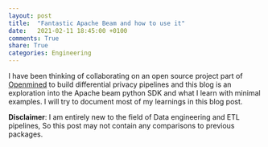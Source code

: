 ```yaml
---
layout: post
title:  "Fantastic Apache Beam and how to use it"
date:   2021-02-11 18:45:00 +0100
comments: True
share: True
categories: Engineering
---
```


I have been thinking of collaborating on an open source project part of [Openmined](https://github.com/OpenMined) to build differential privacy pipelines and this blog is an exploration into the Apache beam python SDK and what I learn with minimal examples. I will try to document most of my learnings in this blog post. 

**Disclaimer**: I am entirely new to the field of Data engineering and ETL pipelines, So this post may not contain any comparisons to previous packages. 

